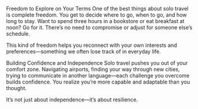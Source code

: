 <p>Freedom to Explore on Your Terms
One of the best things about solo travel is complete freedom. You get to decide where to go, when to go, and how long to stay. Want to spend three hours in a bookstore or eat breakfast at noon? Go for it. There’s no need to compromise or adjust for someone else’s schedule.</p>
<p>This kind of freedom helps you reconnect with your own interests and preferences—something we often lose track of in everyday life.</p>
<p>Building Confidence and Independence
Solo travel pushes you out of your comfort zone. Navigating airports, finding your way through new cities, trying to communicate in another language—each challenge you overcome builds confidence. You realize you’re more capable and adaptable than you thought.</p>
<p>It’s not just about independence—it’s about resilience.</p>
